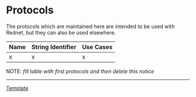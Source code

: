 # Protocols

The protocols which are maintained here are intended to be used with Rednet, but they can also be used elsewhere.

Name | String Identifier | Use Cases
-----|-------------------|----------
x | x | x

NOTE: *fill table with first protocols and then delete this notice*

- - - -

[Template](TEMPLATE.md)
